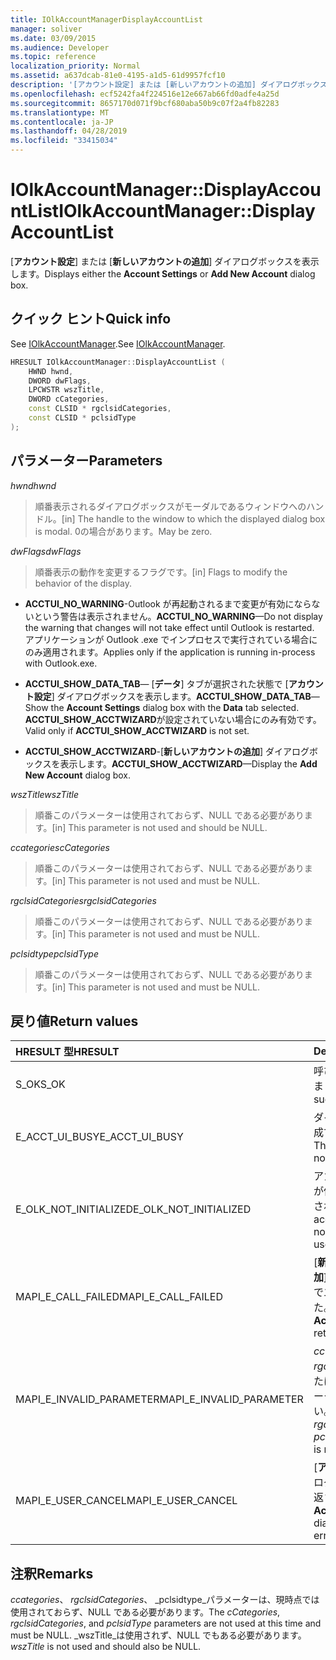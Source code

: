 ```yaml
---
title: IOlkAccountManagerDisplayAccountList
manager: soliver
ms.date: 03/09/2015
ms.audience: Developer
ms.topic: reference
localization_priority: Normal
ms.assetid: a637dcab-81e0-4195-a1d5-61d9957fcf10
description: '[アカウント設定] または [新しいアカウントの追加] ダイアログボックスを表示します。'
ms.openlocfilehash: ecf5242fa4f224516e12e667ab66fd0adfe4a25d
ms.sourcegitcommit: 8657170d071f9bcf680aba50b9c07f2a4fb82283
ms.translationtype: MT
ms.contentlocale: ja-JP
ms.lasthandoff: 04/28/2019
ms.locfileid: "33415034"
---
```

# <a name="iolkaccountmanagerdisplayaccountlist"></a><span data-ttu-id="7328c-103">IOlkAccountManager::DisplayAccountList</span><span class="sxs-lookup"><span data-stu-id="7328c-103">IOlkAccountManager::DisplayAccountList</span></span>

<span data-ttu-id="7328c-104">[**アカウント設定**] または [**新しいアカウントの追加**] ダイアログボックスを表示します。</span><span class="sxs-lookup"><span data-stu-id="7328c-104">Displays either the **Account Settings** or **Add New Account** dialog box.</span></span> 
  
## <a name="quick-info"></a><span data-ttu-id="7328c-105">クイック ヒント</span><span class="sxs-lookup"><span data-stu-id="7328c-105">Quick info</span></span>

<span data-ttu-id="7328c-106">See [IOlkAccountManager](iolkaccountmanager.md).</span><span class="sxs-lookup"><span data-stu-id="7328c-106">See [IOlkAccountManager](iolkaccountmanager.md).</span></span>
  
```cpp
HRESULT IOlkAccountManager::DisplayAccountList ( 
    HWND hwnd,
    DWORD dwFlags,
    LPCWSTR wszTitle,
    DWORD cCategories,
    const CLSID * rgclsidCategories,
    const CLSID * pclsidType
);

```

## <a name="parameters"></a><span data-ttu-id="7328c-107">パラメーター</span><span class="sxs-lookup"><span data-stu-id="7328c-107">Parameters</span></span>

<span data-ttu-id="7328c-108">_hwnd_</span><span class="sxs-lookup"><span data-stu-id="7328c-108">_hwnd_</span></span>
  
> <span data-ttu-id="7328c-109">順番表示されるダイアログボックスがモーダルであるウィンドウへのハンドル。</span><span class="sxs-lookup"><span data-stu-id="7328c-109">[in] The handle to the window to which the displayed dialog box is modal.</span></span> <span data-ttu-id="7328c-110">0の場合があります。</span><span class="sxs-lookup"><span data-stu-id="7328c-110">May be zero.</span></span>
    
<span data-ttu-id="7328c-111">_dwFlags_</span><span class="sxs-lookup"><span data-stu-id="7328c-111">_dwFlags_</span></span>
  
> <span data-ttu-id="7328c-112">順番表示の動作を変更するフラグです。</span><span class="sxs-lookup"><span data-stu-id="7328c-112">[in] Flags to modify the behavior of the display.</span></span> 
    
   - <span data-ttu-id="7328c-113">**ACCTUI_NO_WARNING**-Outlook が再起動されるまで変更が有効にならないという警告は表示されません。</span><span class="sxs-lookup"><span data-stu-id="7328c-113">**ACCTUI_NO_WARNING**—Do not display the warning that changes will not take effect until Outlook is restarted.</span></span> <span data-ttu-id="7328c-114">アプリケーションが Outlook .exe でインプロセスで実行されている場合にのみ適用されます。</span><span class="sxs-lookup"><span data-stu-id="7328c-114">Applies only if the application is running in-process with Outlook.exe.</span></span>
    
   - <span data-ttu-id="7328c-115">**ACCTUI_SHOW_DATA_TAB**— [**データ**] タブが選択された状態で [**アカウント設定**] ダイアログボックスを表示します。</span><span class="sxs-lookup"><span data-stu-id="7328c-115">**ACCTUI_SHOW_DATA_TAB**—Show the **Account Settings** dialog box with the **Data** tab selected.</span></span> <span data-ttu-id="7328c-116">**ACCTUI_SHOW_ACCTWIZARD**が設定されていない場合にのみ有効です。</span><span class="sxs-lookup"><span data-stu-id="7328c-116">Valid only if **ACCTUI_SHOW_ACCTWIZARD** is not set.</span></span> 
    
   - <span data-ttu-id="7328c-117">**ACCTUI_SHOW_ACCTWIZARD**-[**新しいアカウントの追加**] ダイアログボックスを表示します。</span><span class="sxs-lookup"><span data-stu-id="7328c-117">**ACCTUI_SHOW_ACCTWIZARD**—Display the **Add New Account** dialog box.</span></span> 
    
<span data-ttu-id="7328c-118">_wszTitle_</span><span class="sxs-lookup"><span data-stu-id="7328c-118">_wszTitle_</span></span>
  
> <span data-ttu-id="7328c-119">順番このパラメーターは使用されておらず、NULL である必要があります。</span><span class="sxs-lookup"><span data-stu-id="7328c-119">[in] This parameter is not used and should be NULL.</span></span>
    
<span data-ttu-id="7328c-120">_ccategories_</span><span class="sxs-lookup"><span data-stu-id="7328c-120">_cCategories_</span></span>
  
> <span data-ttu-id="7328c-121">順番このパラメーターは使用されておらず、NULL である必要があります。</span><span class="sxs-lookup"><span data-stu-id="7328c-121">[in] This parameter is not used and must be NULL.</span></span> 
    
<span data-ttu-id="7328c-122">_rgclsidCategories_</span><span class="sxs-lookup"><span data-stu-id="7328c-122">_rgclsidCategories_</span></span>
  
> <span data-ttu-id="7328c-123">順番このパラメーターは使用されておらず、NULL である必要があります。</span><span class="sxs-lookup"><span data-stu-id="7328c-123">[in] This parameter is not used and must be NULL.</span></span>
    
<span data-ttu-id="7328c-124">_pclsidtype_</span><span class="sxs-lookup"><span data-stu-id="7328c-124">_pclsidType_</span></span>
  
> <span data-ttu-id="7328c-125">順番このパラメーターは使用されておらず、NULL である必要があります。</span><span class="sxs-lookup"><span data-stu-id="7328c-125">[in] This parameter is not used and must be NULL.</span></span>
    
## <a name="return-values"></a><span data-ttu-id="7328c-126">戻り値</span><span class="sxs-lookup"><span data-stu-id="7328c-126">Return values</span></span>

|<span data-ttu-id="7328c-127">**HRESULT 型**</span><span class="sxs-lookup"><span data-stu-id="7328c-127">**HRESULT**</span></span>|<span data-ttu-id="7328c-128">**Description**</span><span class="sxs-lookup"><span data-stu-id="7328c-128">**Description**</span></span>|
|:-----|:-----|
|<span data-ttu-id="7328c-129">S_OK</span><span class="sxs-lookup"><span data-stu-id="7328c-129">S_OK</span></span>  <br/> |<span data-ttu-id="7328c-130">呼び出しが正常になされました。</span><span class="sxs-lookup"><span data-stu-id="7328c-130">The call was successful.</span></span>  <br/> |
|<span data-ttu-id="7328c-131">E_ACCT_UI_BUSY</span><span class="sxs-lookup"><span data-stu-id="7328c-131">E_ACCT_UI_BUSY</span></span>  <br/> |<span data-ttu-id="7328c-132">ダイアログボックスを作成できませんでした。</span><span class="sxs-lookup"><span data-stu-id="7328c-132">The dialog box could not be created.</span></span>  <br/> |
|<span data-ttu-id="7328c-133">E_OLK_NOT_INITIALIZED</span><span class="sxs-lookup"><span data-stu-id="7328c-133">E_OLK_NOT_INITIALIZED</span></span>  <br/> |<span data-ttu-id="7328c-134">アカウント マネージャーが使用するために初期化されていません。</span><span class="sxs-lookup"><span data-stu-id="7328c-134">The account manager has not been initialized for use.</span></span>  <br/> |
|<span data-ttu-id="7328c-135">MAPI_E_CALL_FAILED</span><span class="sxs-lookup"><span data-stu-id="7328c-135">MAPI_E_CALL_FAILED</span></span>  <br/> |<span data-ttu-id="7328c-136">[**新しいアカウントの追加**] ダイアログボックスでエラーが返されました。</span><span class="sxs-lookup"><span data-stu-id="7328c-136">The **Add New Account** dialog box returned an error.</span></span>  <br/> |
|<span data-ttu-id="7328c-137">MAPI_E_INVALID_PARAMETER</span><span class="sxs-lookup"><span data-stu-id="7328c-137">MAPI_E_INVALID_PARAMETER</span></span>  <br/> |<span data-ttu-id="7328c-138">_ccategories_、 _rgclsidCategories_、または_pclsidtype_パラメーターが NULL ではない。</span><span class="sxs-lookup"><span data-stu-id="7328c-138">The  _cCategories_,  _rgclsidCategories_, or  _pclsidType_ parameter is non-NULL.</span></span>  <br/> |
|<span data-ttu-id="7328c-139">MAPI_E_USER_CANCEL</span><span class="sxs-lookup"><span data-stu-id="7328c-139">MAPI_E_USER_CANCEL</span></span>  <br/> |<span data-ttu-id="7328c-140">[**アカウント設定**] ダイアログボックスでエラーが返されました。</span><span class="sxs-lookup"><span data-stu-id="7328c-140">The **Account Settings** dialog box returned an error.</span></span>  <br/> |
   
## <a name="remarks"></a><span data-ttu-id="7328c-141">注釈</span><span class="sxs-lookup"><span data-stu-id="7328c-141">Remarks</span></span>

<span data-ttu-id="7328c-142">_ccategories_、 _rgclsidCategories_、 _pclsidtype_パラメーターは、現時点では使用されておらず、NULL である必要があります。</span><span class="sxs-lookup"><span data-stu-id="7328c-142">The  _cCategories_,  _rgclsidCategories_, and  _pclsidType_ parameters are not used at this time and must be NULL.</span></span>  <span data-ttu-id="7328c-143">_wszTitle_は使用されず、NULL でもある必要があります。</span><span class="sxs-lookup"><span data-stu-id="7328c-143">_wszTitle_ is not used and should also be NULL.</span></span> 
  


